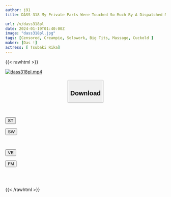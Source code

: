 ```yaml
---
author: j91
title: DASS-318 My Private Parts Were Touched So Much By A Dispatched Masseuse That I Couldn't Bear The Pleasure And Ended Up Cuckolding Her. Rika Tsubaki

url: /v/dass318pl
date: 2024-01-19T01:40:00Z
image: "dass318pl.jpg"
tags: [Censored, Creampie, Solowork, Big Tits, Massage, Cuckold	]
maker: [Das !]
actress: [ Tsubaki Rika]
---
```



{{< rawhtml >}}

<div class="video" data-videoid="D2jjKVrJYaUkZjl">
    <a href="javascript:;">
        <img src="/v/dass318pl/dass318pl.jpg" width="WIDTH" height="HEIGHT" alt="dass318pl.mp4" loading="lazy">
    </a>
</div>

<script type="text/javascript" src="https://j91.asia/asset/on-demand-st.js"></script>

<br>
  <link rel="stylesheet" href="https://j91.asia/asset/bs5.css">
  
  <center>
  <button class="btn btn-primary" type="button" data-bs-toggle="collapse" data-bs-target=".multi-collapse" aria-expanded="false" aria-controls="multiCollapseExample1 multiCollapseExample2"><h2>Download</h2></button></center>
</p>
<div class="row">
  <div class="col">
    <div class="collapse multi-collapse" id="multiCollapseExample1">
      <div class="card card-body">
	      	      <br>
<div class="buttons">  
<p><a href="https://streamtape.to/v/D2jjKVrJYaUkZjl" target="_blank"><button class="btn-hover color-3"><i class="fa fa-download"></i> ST</button></a></p>
<p><a href="https://flaswish.com/ojbors7d8141" target="_blank"><button class="btn-hover color-2"><i class="fa fa-download"></i> SW</button></a></p></div>
    </div>
  </div>
</div>
  <div class="col">
    <div class="collapse multi-collapse" id="multiCollapseExample2">
      <div class="card card-body">
	      <br>
<div class="buttons">
<p><a href="javascript:;" target="_blank"><button class="btn-hover color-9"><i class="fa fa-download"></i> VE</button></a></p>
<p><a href="javascript:;" target="_blank"><button class="btn-hover color-8"><i class="fa fa-download"></i> FM</button></a></p></div>
<br><br>
      </div>
    </div>
  </div>
</div>

{{< /rawhtml >}}